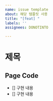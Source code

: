 ```yaml
---
name: issue template
about: 해당 템플릿 사용
title: "[feat] "
labels: ''
assignees: DONOTINTO

---
```


# 제목
## Page Code
- [] 구현 내용
- [] 구현 내용
